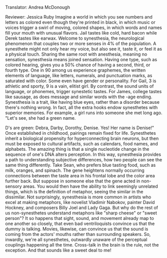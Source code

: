 

Translator: Andrea McDonough

Reviewer: Jessica Ruby
Imagine a world
in which you see numbers and letters as colored
even though they&#39;re printed in black,
in which music or voices trigger a swirl
of moving, colored shapes,
in which words and names fill your mouth
with unusual flavors.
Jail tastes like cold, hard bacon
while Derek tastes like earwax.
Welcome to synesthesia,
the neurological phenomenon
that couples two or more senses in 4% of the population.
A synesthete might not only hear my voice,
but also see it,
taste it,
or feel it as a physical touch.
Sharing the same root with anesthesia,
meaning no sensation,
synesthesia means joined sensation.
Having one type, such as colored hearing,
gives you a 50% chance of having a second,
third,
or fourth type.
One in 90 among us experience graphemes,
the written elements of language,
like letters,
numerals,
and punctuation marks,
as saturated with color.
Some even have gender or personality.
For Gail, 3 is athletic and sporty,
9 is a vain, elitist girl.
By contrast, the sound units of language,
or phonemes,
trigger synestetic tastes.
For James, college tastes like sausage,
as does message and similar words
with the -age ending.
Synesthesia is a trait, like having blue eyes,
rather than a disorder
because there&#39;s nothing wrong.
In fact, all the extra hooks
endow synesthetes with superior memories.
For example, a girl runs into someone she met long ago.
&quot;Let&#39;s see, she had a green name.

D&#39;s are green:
Debra,
Darby,
Dorothy,
Denise.
Yes! Her name is Denise!&quot;
Once established in childhood,
pairings remain fixed for life.
Synesthetes inherit a biological propensity
for hyperconnecting brain neurons,
but then must be exposed to cultural artifacts,
such as calendars,
food names,
and alphabets.
The amazing thing is that a single nucleotide change
in the sequence of one&#39;s DNA alters perception.
In this way, synesthesia provides a path
to understanding subjective differences,
how two people can see the same thing differently.
Take Sean, who prefers blue tasting food,
such as milk, oranges, and spinach.
The gene heightens normally occurring connections
between the taste area in his frontal lobe
and the color area further back.
But suppose in someone else
that the gene acted in non-sensory areas.
You would then have the ability to link
seemingly unrelated things,
which is the definition of metaphor,
seeing the similar in the dissimilar.
Not surprisingly, synesthesia is more common
in artists who excel at making metaphors,
like novelist Vladimir Nabokov,
painter David Hockney,
and composers Billy Joel
and Lady Gaga.
But why do the rest of us non-synesthetes
understand metaphors like &quot;sharp cheese&quot;
or &quot;sweet person&quot;?
It so happens that sight,
sound,
and movement
already map to one another so closely,
that even bad ventriloquists convince us
that the dummy is talking.
Movies, likewise, can convince us
that the sound is coming from the actors&#39; mouths
rather than surrounding speakers.
So, inwardly, we&#39;re all synesthetes,
outwardly unaware of the perceptual couplings
happening all the time.
Cross-talk in the brain is the rule,
not the exception.
And that sounds like a sweet deal to me!
